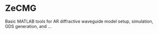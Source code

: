 # ZeCMG
Basic MATLAB tools for AR diffractive waveguide model setup, simulation, GDS generation, and ...

